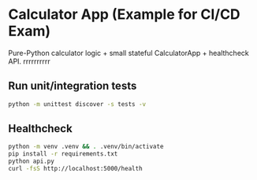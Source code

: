 # Calculator App (Example for CI/CD Exam)

Pure-Python calculator logic + small stateful CalculatorApp + healthcheck API.
 rrrrrrrrrr
## Run unit/integration tests
```bash
python -m unittest discover -s tests -v
```

## Healthcheck
```bash
python -m venv .venv && . .venv/bin/activate
pip install -r requirements.txt
python api.py
curl -fsS http://localhost:5000/health
```
